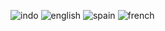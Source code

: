 ![indo](https://user-images.githubusercontent.com/44077159/69882758-d2c24c80-1303-11ea-86a5-dd2f1de4a9bb.jpeg)
![english](https://user-images.githubusercontent.com/44077159/69882770-d950c400-1303-11ea-9a8d-736be87cfcdb.jpeg)
![spain](https://user-images.githubusercontent.com/44077159/69882780-e1106880-1303-11ea-8da8-b87e29f3be1c.jpeg)
![french](https://user-images.githubusercontent.com/44077159/69882785-ea013a00-1303-11ea-8f75-b05b80f79c30.jpeg)
